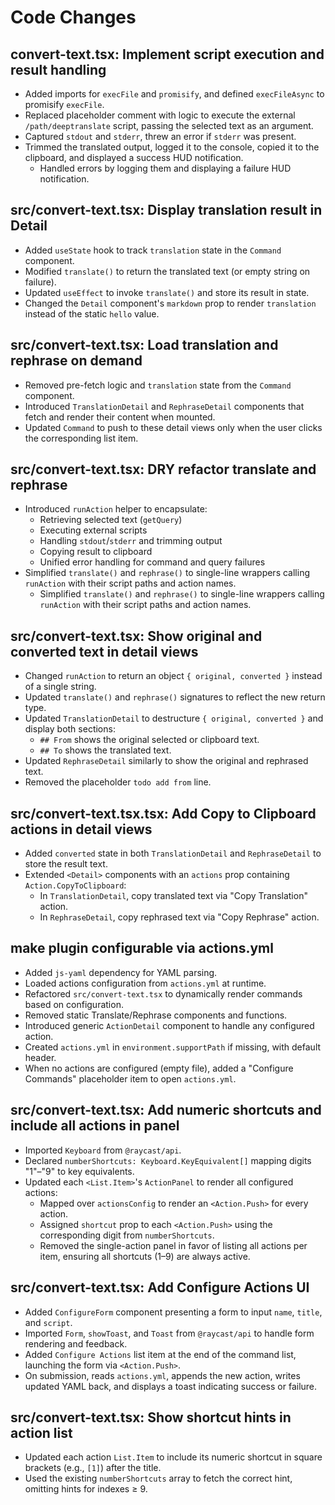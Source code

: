 # Code Changes

## convert-text.tsx: Implement script execution and result handling

- Added imports for `execFile` and `promisify`, and defined `execFileAsync` to promisify `execFile`.
- Replaced placeholder comment with logic to execute the external `/path/deeptranslate` script, passing the selected text as an argument.
- Captured `stdout` and `stderr`, threw an error if `stderr` was present.
- Trimmed the translated output, logged it to the console, copied it to the clipboard, and displayed a success HUD notification.
  - Handled errors by logging them and displaying a failure HUD notification.

## src/convert-text.tsx: Display translation result in Detail

- Added `useState` hook to track `translation` state in the `Command` component.
- Modified `translate()` to return the translated text (or empty string on failure).
- Updated `useEffect` to invoke `translate()` and store its result in state.
- Changed the `Detail` component's `markdown` prop to render `translation` instead of the static `hello` value.

## src/convert-text.tsx: Load translation and rephrase on demand

- Removed pre-fetch logic and `translation` state from the `Command` component.
- Introduced `TranslationDetail` and `RephraseDetail` components that fetch and render their content when mounted.
 - Updated `Command` to push to these detail views only when the user clicks the corresponding list item.

## src/convert-text.tsx: DRY refactor translate and rephrase

- Introduced `runAction` helper to encapsulate:
  - Retrieving selected text (`getQuery`)
  - Executing external scripts
  - Handling `stdout`/`stderr` and trimming output
  - Copying result to clipboard
  - Unified error handling for command and query failures
- Simplified `translate()` and `rephrase()` to single-line wrappers calling `runAction` with their script paths and action names.
  - Simplified `translate()` and `rephrase()` to single-line wrappers calling `runAction` with their script paths and action names.

## src/convert-text.tsx: Show original and converted text in detail views

- Changed `runAction` to return an object `{ original, converted }` instead of a single string.
- Updated `translate()` and `rephrase()` signatures to reflect the new return type.
- Updated `TranslationDetail` to destructure `{ original, converted }` and display both sections:
  - `## From` shows the original selected or clipboard text.
  - `## To` shows the translated text.
- Updated `RephraseDetail` similarly to show the original and rephrased text.
- Removed the placeholder `todo add from` line.

## src/convert-text.tsx.tsx: Add Copy to Clipboard actions in detail views

- Added `converted` state in both `TranslationDetail` and `RephraseDetail` to store the result text.
- Extended `<Detail>` components with an `actions` prop containing `Action.CopyToClipboard`:
  - In `TranslationDetail`, copy translated text via "Copy Translation" action.
  - In `RephraseDetail`, copy rephrased text via "Copy Rephrase" action.

## make plugin configurable via actions.yml

- Added `js-yaml` dependency for YAML parsing.
- Loaded actions configuration from `actions.yml` at runtime.
- Refactored `src/convert-text.tsx` to dynamically render commands based on configuration.
- Removed static Translate/Rephrase components and functions.
- Introduced generic `ActionDetail` component to handle any configured action.
- Created `actions.yml` in `environment.supportPath` if missing, with default header.
- When no actions are configured (empty file), added a "Configure Commands" placeholder item to open `actions.yml`.


## src/convert-text.tsx: Add numeric shortcuts and include all actions in panel

- Imported `Keyboard` from `@raycast/api`.
- Declared `numberShortcuts: Keyboard.KeyEquivalent[]` mapping digits "1"–"9" to key equivalents.
- Updated each `<List.Item>`'s `ActionPanel` to render all configured actions:
  - Mapped over `actionsConfig` to render an `<Action.Push>` for every action.
  - Assigned `shortcut` prop to each `<Action.Push>` using the corresponding digit from `numberShortcuts`.
  - Removed the single-action panel in favor of listing all actions per item, ensuring all shortcuts (1–9) are always active.

## src/convert-text.tsx: Add Configure Actions UI

- Added `ConfigureForm` component presenting a form to input `name`, `title`, and `script`.
- Imported `Form`, `showToast`, and `Toast` from `@raycast/api` to handle form rendering and feedback.
- Added `Configure Actions` list item at the end of the command list, launching the form via `<Action.Push>`.
- On submission, reads `actions.yml`, appends the new action, writes updated YAML back, and displays a toast indicating success or failure.

## src/convert-text.tsx: Show shortcut hints in action list

- Updated each action `List.Item` to include its numeric shortcut in square brackets (e.g., `[1]`) after the title.
- Used the existing `numberShortcuts` array to fetch the correct hint, omitting hints for indexes ≥ 9.
